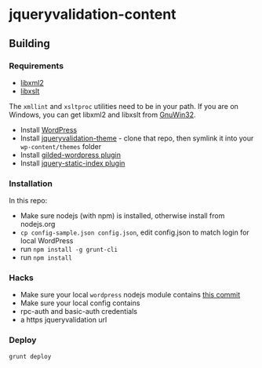 jqueryvalidation-content
========================

## Building

### Requirements

* <a href="http://www.xmlsoft.org/">libxml2</a>
* <a href="http://xmlsoft.org/XSLT/">libxslt</a>

The `xmllint` and `xsltproc` utilities need to be in your path. If you are on Windows, you can get libxml2 and libxslt from <a href="http://www.zlatkovic.com/libxml.en.html">GnuWin32</a>.

* Install [WordPress](http://wordpress.org/download/)
* Install [jqueryvalidation-theme](https://github.com/jzaefferer/validation-theme) - clone that repo, then symlink it into your `wp-content/themes` folder
* Install [gilded-wordpress plugin](https://raw.githubusercontent.com/scottgonzalez/gilded-wordpress/v1.0.0/gilded-wordpress.php)
* Install [jquery-static-index plugin](https://raw.githubusercontent.com/jquery/jquery-wp-content/v4.0.1/plugins/jquery-static-index.php)

### Installation

In this repo:
* Make sure nodejs (with npm) is installed, otherwise install from nodejs.org
* `cp config-sample.json config.json`, edit config.json to match login for local WordPress
* run `npm install -g grunt-cli`
* run `npm install`

### Hacks

* Make sure your local `wordpress` nodejs module contains [this commit](https://github.com/scottgonzalez/node-wordpress/commit/2b19238cf8064dafb66b9db09d0adcc9eac7f724)
* Make sure your local config contains
 * rpc-auth and basic-auth credentials
 * a https jqueryvalidation url

### Deploy

`grunt deploy`
